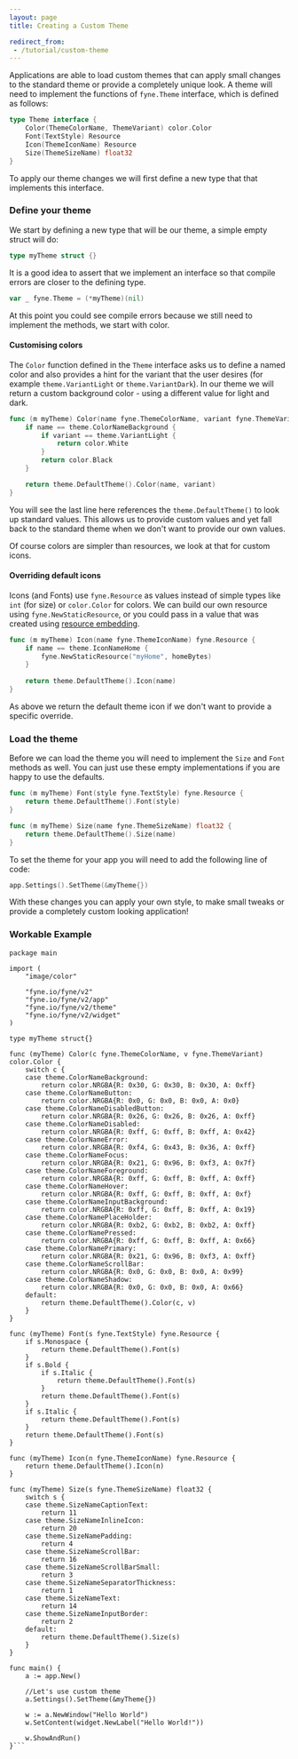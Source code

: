 ```yaml
---
layout: page
title: Creating a Custom Theme

redirect_from:
 - /tutorial/custom-theme
---
```


Applications are able to load custom themes that can apply small changes to the standard theme or provide a completely unique look. A theme will need to implement the functions of `fyne.Theme` interface, which is defined as follows:

```go
type Theme interface {
	Color(ThemeColorName, ThemeVariant) color.Color
	Font(TextStyle) Resource
	Icon(ThemeIconName) Resource
	Size(ThemeSizeName) float32
}
```

To apply our theme changes we will first define a new type that that implements this interface.

### Define your theme

We start by defining a new type that will be our theme, a simple empty struct will do:

```go
type myTheme struct {}
```

It is a good idea to assert that we implement an interface so that
compile errors are closer to the defining type.

```go
var _ fyne.Theme = (*myTheme)(nil)
```

At this point you could see compile errors because we still need to 
implement the methods, we start with color.

#### Customising colors

The `Color` function defined in the `Theme` interface asks us to define a
named color and also provides a hint for the variant that the user desires (for example `theme.VariantLight` or `theme.VariantDark`). In our theme we will return a custom background color - using a different value for light and dark.

```go
func (m myTheme) Color(name fyne.ThemeColorName, variant fyne.ThemeVariant) color.Color {
	if name == theme.ColorNameBackground {
		if variant == theme.VariantLight {
			return color.White
		}
		return color.Black
	}

	return theme.DefaultTheme().Color(name, variant)
}
```

You will see the last line here references the `theme.DefaultTheme()` to
look up standard values. This allows us to provide custom values and yet
fall back to the standard theme when we don't want to provide our own values.

Of course colors are simpler than resources, we look at that for custom icons.

#### Overriding default icons

Icons (and Fonts) use `fyne.Resource` as values instead of simple types like `int` (for size) or `color.Color` for colors. We can build our own
resource using `fyne.NewStaticResource`, or you could pass in a value
that was created using [resource embedding](https://developer.fyne.io/tutorial/bundle).

```go
func (m myTheme) Icon(name fyne.ThemeIconName) fyne.Resource {
	if name == theme.IconNameHome {
		fyne.NewStaticResource("myHome", homeBytes)
	}
	
	return theme.DefaultTheme().Icon(name)
}
```

As above we return the default theme icon if we don't want to provide
a specific override.


### Load the theme

Before we can load the theme you will need to implement the `Size` and `Font` methods as well. You can just use these empty implementations if
you are happy to use the defaults.

```go
func (m myTheme) Font(style fyne.TextStyle) fyne.Resource {
	return theme.DefaultTheme().Font(style)
}

func (m myTheme) Size(name fyne.ThemeSizeName) float32 {
	return theme.DefaultTheme().Size(name)
}
```

To set the theme for your app you will need to add the following line of code:

```go
app.Settings().SetTheme(&myTheme{})
```

With these changes you can apply your own style, to make small tweaks or
provide a completely custom looking application!

### Workable Example
```
package main

import (
	"image/color"

	"fyne.io/fyne/v2"
	"fyne.io/fyne/v2/app"
	"fyne.io/fyne/v2/theme"
	"fyne.io/fyne/v2/widget"
)

type myTheme struct{}

func (myTheme) Color(c fyne.ThemeColorName, v fyne.ThemeVariant) color.Color {
	switch c {
	case theme.ColorNameBackground:
		return color.NRGBA{R: 0x30, G: 0x30, B: 0x30, A: 0xff}
	case theme.ColorNameButton:
		return color.NRGBA{R: 0x0, G: 0x0, B: 0x0, A: 0x0}
	case theme.ColorNameDisabledButton:
		return color.NRGBA{R: 0x26, G: 0x26, B: 0x26, A: 0xff}
	case theme.ColorNameDisabled:
		return color.NRGBA{R: 0xff, G: 0xff, B: 0xff, A: 0x42}
	case theme.ColorNameError:
		return color.NRGBA{R: 0xf4, G: 0x43, B: 0x36, A: 0xff}
	case theme.ColorNameFocus:
		return color.NRGBA{R: 0x21, G: 0x96, B: 0xf3, A: 0x7f}
	case theme.ColorNameForeground:
		return color.NRGBA{R: 0xff, G: 0xff, B: 0xff, A: 0xff}
	case theme.ColorNameHover:
		return color.NRGBA{R: 0xff, G: 0xff, B: 0xff, A: 0xf}
	case theme.ColorNameInputBackground:
		return color.NRGBA{R: 0xff, G: 0xff, B: 0xff, A: 0x19}
	case theme.ColorNamePlaceHolder:
		return color.NRGBA{R: 0xb2, G: 0xb2, B: 0xb2, A: 0xff}
	case theme.ColorNamePressed:
		return color.NRGBA{R: 0xff, G: 0xff, B: 0xff, A: 0x66}
	case theme.ColorNamePrimary:
		return color.NRGBA{R: 0x21, G: 0x96, B: 0xf3, A: 0xff}
	case theme.ColorNameScrollBar:
		return color.NRGBA{R: 0x0, G: 0x0, B: 0x0, A: 0x99}
	case theme.ColorNameShadow:
		return color.NRGBA{R: 0x0, G: 0x0, B: 0x0, A: 0x66}
	default:
		return theme.DefaultTheme().Color(c, v)
	}
}

func (myTheme) Font(s fyne.TextStyle) fyne.Resource {
	if s.Monospace {
		return theme.DefaultTheme().Font(s)
	}
	if s.Bold {
		if s.Italic {
			return theme.DefaultTheme().Font(s)
		}
		return theme.DefaultTheme().Font(s)
	}
	if s.Italic {
		return theme.DefaultTheme().Font(s)
	}
	return theme.DefaultTheme().Font(s)
}

func (myTheme) Icon(n fyne.ThemeIconName) fyne.Resource {
	return theme.DefaultTheme().Icon(n)
}

func (myTheme) Size(s fyne.ThemeSizeName) float32 {
	switch s {
	case theme.SizeNameCaptionText:
		return 11
	case theme.SizeNameInlineIcon:
		return 20
	case theme.SizeNamePadding:
		return 4
	case theme.SizeNameScrollBar:
		return 16
	case theme.SizeNameScrollBarSmall:
		return 3
	case theme.SizeNameSeparatorThickness:
		return 1
	case theme.SizeNameText:
		return 14
	case theme.SizeNameInputBorder:
		return 2
	default:
		return theme.DefaultTheme().Size(s)
	}
}

func main() {
	a := app.New()

	//Let's use custom theme
	a.Settings().SetTheme(&myTheme{})

	w := a.NewWindow("Hello World")
	w.SetContent(widget.NewLabel("Hello World!"))
	
	w.ShowAndRun()
}```

